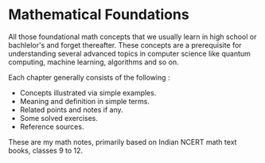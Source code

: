 # Mathematical Foundations

All those foundational math concepts that we usually learn in high school or bachlelor's and forget thereafter. These concepts are a prerequisite for understanding several advanced topics in computer science like quantum computing, machine learning, algorithms and so on.
 
Each chapter generally consists of the following : 
 - Concepts illustrated via simple examples.
 - Meaning and definition in simple terms.
 - Related points and notes if any.
 - Some solved exercises.
 - Reference sources.

These are my math notes, primarily based on Indian NCERT math text books, classes 9 to 12.